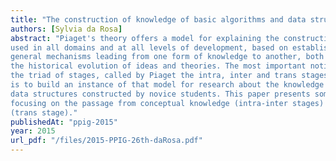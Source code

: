 ```yaml
---
title: "The construction of knowledge of basic algorithms and data structures by novice learners"
authors: [Sylvia da Rosa]
abstract: "Piaget's theory offers a model for explaining the construction of knowledge that can be
used in all domains and at all levels of development, based on establishing certain parallels between
general mechanisms leading from one form of knowledge to another, both in psychogenesis and in
the historical evolution of ideas and theories. The most important notion of these mechanisms is
the triad of stages, called by Piaget the intra, inter and trans stages. The main goal of our work
is to build an instance of that model for research about the knowledge of basic algorithms and
data structures constructed by novice students. This paper presents some aspects of our work,
focusing on the passage from conceptual knowledge (intra-inter stages) to formalized knowledge
(trans stage)."
publishedAt: "ppig-2015"
year: 2015
url_pdf: "/files/2015-PPIG-26th-daRosa.pdf"
---
```

